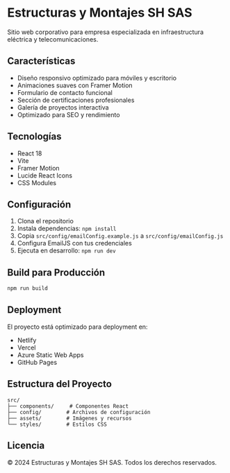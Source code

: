 # Estructuras y Montajes SH SAS

Sitio web corporativo para empresa especializada en infraestructura eléctrica y telecomunicaciones.

## Características

- Diseño responsivo optimizado para móviles y escritorio
- Animaciones suaves con Framer Motion
- Formulario de contacto funcional
- Sección de certificaciones profesionales
- Galería de proyectos interactiva
- Optimizado para SEO y rendimiento

## Tecnologías

- React 18
- Vite
- Framer Motion
- Lucide React Icons
- CSS Modules

## Configuración

1. Clona el repositorio
2. Instala dependencias: `npm install`
3. Copia `src/config/emailConfig.example.js` a `src/config/emailConfig.js`
4. Configura EmailJS con tus credenciales
5. Ejecuta en desarrollo: `npm run dev`

## Build para Producción

```bash
npm run build
```

## Deployment

El proyecto está optimizado para deployment en:
- Netlify
- Vercel  
- Azure Static Web Apps
- GitHub Pages

## Estructura del Proyecto

```
src/
├── components/     # Componentes React
├── config/        # Archivos de configuración
├── assets/        # Imágenes y recursos
└── styles/        # Estilos CSS
```

## Licencia

© 2024 Estructuras y Montajes SH SAS. Todos los derechos reservados.